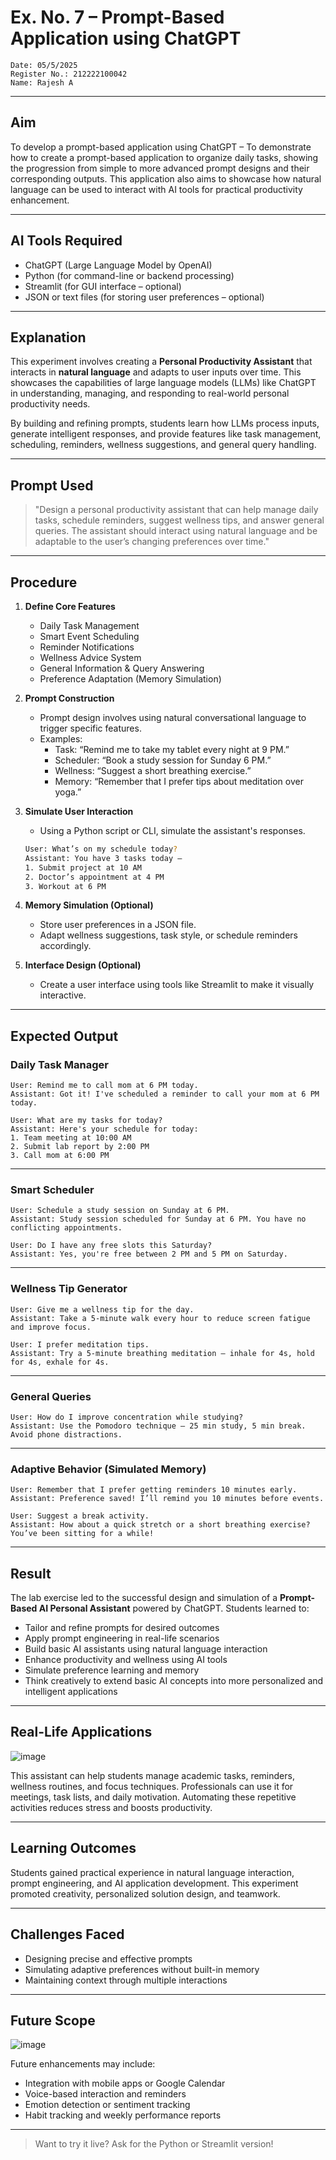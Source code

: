 # Ex. No. 7 – Prompt-Based Application using ChatGPT

```
Date: 05/5/2025
Register No.: 212222100042  
Name: Rajesh A
```

---

## Aim
To develop a prompt-based application using ChatGPT – To demonstrate how to create a prompt-based application to organize daily tasks, showing the progression from simple to more advanced prompt designs and their corresponding outputs. This application also aims to showcase how natural language can be used to interact with AI tools for practical productivity enhancement.

---

## AI Tools Required
- ChatGPT (Large Language Model by OpenAI)  
- Python (for command-line or backend processing)  
- Streamlit (for GUI interface – optional)  
- JSON or text files (for storing user preferences – optional)

---

## Explanation
This experiment involves creating a **Personal Productivity Assistant** that interacts in **natural language** and adapts to user inputs over time. This showcases the capabilities of large language models (LLMs) like ChatGPT in understanding, managing, and responding to real-world personal productivity needs.  

By building and refining prompts, students learn how LLMs process inputs, generate intelligent responses, and provide features like task management, scheduling, reminders, wellness suggestions, and general query handling.

---

## Prompt Used
> "Design a personal productivity assistant that can help manage daily tasks, schedule reminders, suggest wellness tips, and answer general queries. The assistant should interact using natural language and be adaptable to the user’s changing preferences over time."

---

## Procedure

1. **Define Core Features**
   - Daily Task Management
   - Smart Event Scheduling
   - Reminder Notifications
   - Wellness Advice System
   - General Information & Query Answering
   - Preference Adaptation (Memory Simulation)

2. **Prompt Construction**
   - Prompt design involves using natural conversational language to trigger specific features.
   - Examples:
     - Task: “Remind me to take my tablet every night at 9 PM.”
     - Scheduler: “Book a study session for Sunday 6 PM.”
     - Wellness: “Suggest a short breathing exercise.”
     - Memory: “Remember that I prefer tips about meditation over yoga.”

3. **Simulate User Interaction**
   - Using a Python script or CLI, simulate the assistant's responses.
   ```bash
   User: What’s on my schedule today?
   Assistant: You have 3 tasks today – 
   1. Submit project at 10 AM  
   2. Doctor’s appointment at 4 PM  
   3. Workout at 6 PM
   ```

4. **Memory Simulation (Optional)**
   - Store user preferences in a JSON file.
   - Adapt wellness suggestions, task style, or schedule reminders accordingly.

5. **Interface Design (Optional)**
   - Create a user interface using tools like Streamlit to make it visually interactive.

---

## Expected Output

### Daily Task Manager
```text
User: Remind me to call mom at 6 PM today.  
Assistant: Got it! I've scheduled a reminder to call your mom at 6 PM today.

User: What are my tasks for today?  
Assistant: Here's your schedule for today:  
1. Team meeting at 10:00 AM  
2. Submit lab report by 2:00 PM  
3. Call mom at 6:00 PM
```

---

### Smart Scheduler
```text
User: Schedule a study session on Sunday at 6 PM.  
Assistant: Study session scheduled for Sunday at 6 PM. You have no conflicting appointments.

User: Do I have any free slots this Saturday?  
Assistant: Yes, you're free between 2 PM and 5 PM on Saturday.
```

---

### Wellness Tip Generator
```text
User: Give me a wellness tip for the day.  
Assistant: Take a 5-minute walk every hour to reduce screen fatigue and improve focus.

User: I prefer meditation tips.  
Assistant: Try a 5-minute breathing meditation — inhale for 4s, hold for 4s, exhale for 4s.
```

---

### General Queries
```text
User: How do I improve concentration while studying?  
Assistant: Use the Pomodoro technique — 25 min study, 5 min break. Avoid phone distractions.
```

---

### Adaptive Behavior (Simulated Memory)
```text
User: Remember that I prefer getting reminders 10 minutes early.  
Assistant: Preference saved! I’ll remind you 10 minutes before events.

User: Suggest a break activity.  
Assistant: How about a quick stretch or a short breathing exercise? You’ve been sitting for a while!
```

---

## Result
The lab exercise led to the successful design and simulation of a **Prompt-Based AI Personal Assistant** powered by ChatGPT. Students learned to:

- Tailor and refine prompts for desired outcomes  
- Apply prompt engineering in real-life scenarios  
- Build basic AI assistants using natural language interaction  
- Enhance productivity and wellness using AI tools  
- Simulate preference learning and memory  
- Think creatively to extend basic AI concepts into more personalized and intelligent applications

---

## Real-Life Applications

![image](https://github.com/user-attachments/assets/6ae5debc-ec67-48b2-8c4c-86066791526a)

This assistant can help students manage academic tasks, reminders, wellness routines, and focus techniques. Professionals can use it for meetings, task lists, and daily motivation. Automating these repetitive activities reduces stress and boosts productivity.

---

## Learning Outcomes
Students gained practical experience in natural language interaction, prompt engineering, and AI application development. This experiment promoted creativity, personalized solution design, and teamwork.

---

## Challenges Faced
- Designing precise and effective prompts  
- Simulating adaptive preferences without built-in memory  
- Maintaining context through multiple interactions

---

## Future Scope

![image](https://github.com/user-attachments/assets/0c94d6c3-518e-43e5-a6ed-2ec846cc158b)

Future enhancements may include:

- Integration with mobile apps or Google Calendar  
- Voice-based interaction and reminders  
- Emotion detection or sentiment tracking  
- Habit tracking and weekly performance reports

---

> Want to try it live? Ask for the Python or Streamlit version!
